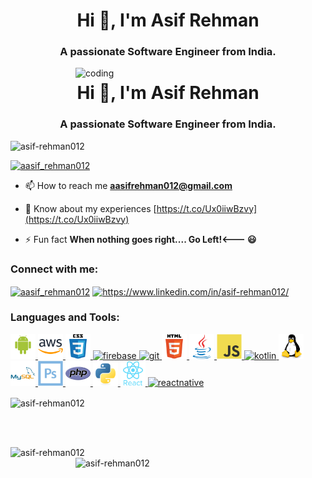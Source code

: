 <h1 align="center">Hi 👋, I'm Asif Rehman</h1>
<h3 align="center">A passionate Software Engineer from India.</h3>
<img align="right" alt="coding" width="400" src="https://miro.medium.com/v2/resize:fit:679/1*gReLR6hZjwyBxHmfLN1AVw.gif">



<h1 align="center">Hi 👋, I'm Asif Rehman</h1>
<h3 align="center">A passionate Software Engineer from India.</h3>

<p align="left"> <img src="https://komarev.com/ghpvc/?username=asif-rehman012&label=Profile%20views&color=0e75b6&style=flat" alt="asif-rehman012" /> </p>

<p align="left"> <a href="https://twitter.com/aasif_rehman012" target="blank"><img src="https://img.shields.io/twitter/follow/aasif_rehman012?logo=twitter&style=for-the-badge" alt="aasif_rehman012" /></a> </p>

- 📫 How to reach me **aasifrehman012@gmail.com**

- 📄 Know about my experiences [https://t.co/Ux0iiwBzvy](https://t.co/Ux0iiwBzvy)

- ⚡ Fun fact **When nothing goes right.... Go Left!<--- 😃**

<h3 align="left">Connect with me:</h3>
<p align="left">
<a href="https://twitter.com/aasif_rehman012" target="blank"><img align="center" src="https://raw.githubusercontent.com/rahuldkjain/github-profile-readme-generator/master/src/images/icons/Social/twitter.svg" alt="aasif_rehman012" height="30" width="40" /></a>
<a href="https://linkedin.com/in/https://www.linkedin.com/in/asif-rehman012/" target="blank"><img align="center" src="https://raw.githubusercontent.com/rahuldkjain/github-profile-readme-generator/master/src/images/icons/Social/linked-in-alt.svg" alt="https://www.linkedin.com/in/asif-rehman012/" height="30" width="40" /></a>
</p>

<h3 align="left">Languages and Tools:</h3>
<p align="left"> <a href="https://developer.android.com" target="_blank" rel="noreferrer"> <img src="https://raw.githubusercontent.com/devicons/devicon/master/icons/android/android-original-wordmark.svg" alt="android" width="40" height="40"/> </a> <a href="https://aws.amazon.com" target="_blank" rel="noreferrer"> <img src="https://raw.githubusercontent.com/devicons/devicon/master/icons/amazonwebservices/amazonwebservices-original-wordmark.svg" alt="aws" width="40" height="40"/> </a> <a href="https://www.w3schools.com/css/" target="_blank" rel="noreferrer"> <img src="https://raw.githubusercontent.com/devicons/devicon/master/icons/css3/css3-original-wordmark.svg" alt="css3" width="40" height="40"/> </a> <a href="https://firebase.google.com/" target="_blank" rel="noreferrer"> <img src="https://www.vectorlogo.zone/logos/firebase/firebase-icon.svg" alt="firebase" width="40" height="40"/> </a> <a href="https://git-scm.com/" target="_blank" rel="noreferrer"> <img src="https://www.vectorlogo.zone/logos/git-scm/git-scm-icon.svg" alt="git" width="40" height="40"/> </a> <a href="https://www.w3.org/html/" target="_blank" rel="noreferrer"> <img src="https://raw.githubusercontent.com/devicons/devicon/master/icons/html5/html5-original-wordmark.svg" alt="html5" width="40" height="40"/> </a> <a href="https://www.java.com" target="_blank" rel="noreferrer"> <img src="https://raw.githubusercontent.com/devicons/devicon/master/icons/java/java-original.svg" alt="java" width="40" height="40"/> </a> <a href="https://developer.mozilla.org/en-US/docs/Web/JavaScript" target="_blank" rel="noreferrer"> <img src="https://raw.githubusercontent.com/devicons/devicon/master/icons/javascript/javascript-original.svg" alt="javascript" width="40" height="40"/> </a> <a href="https://kotlinlang.org" target="_blank" rel="noreferrer"> <img src="https://www.vectorlogo.zone/logos/kotlinlang/kotlinlang-icon.svg" alt="kotlin" width="40" height="40"/> </a> <a href="https://www.linux.org/" target="_blank" rel="noreferrer"> <img src="https://raw.githubusercontent.com/devicons/devicon/master/icons/linux/linux-original.svg" alt="linux" width="40" height="40"/> </a> <a href="https://www.mysql.com/" target="_blank" rel="noreferrer"> <img src="https://raw.githubusercontent.com/devicons/devicon/master/icons/mysql/mysql-original-wordmark.svg" alt="mysql" width="40" height="40"/> </a> <a href="https://www.photoshop.com/en" target="_blank" rel="noreferrer"> <img src="https://raw.githubusercontent.com/devicons/devicon/master/icons/photoshop/photoshop-line.svg" alt="photoshop" width="40" height="40"/> </a> <a href="https://www.php.net" target="_blank" rel="noreferrer"> <img src="https://raw.githubusercontent.com/devicons/devicon/master/icons/php/php-original.svg" alt="php" width="40" height="40"/> </a> <a href="https://www.python.org" target="_blank" rel="noreferrer"> <img src="https://raw.githubusercontent.com/devicons/devicon/master/icons/python/python-original.svg" alt="python" width="40" height="40"/> </a> <a href="https://reactjs.org/" target="_blank" rel="noreferrer"> <img src="https://raw.githubusercontent.com/devicons/devicon/master/icons/react/react-original-wordmark.svg" alt="react" width="40" height="40"/> </a> <a href="https://reactnative.dev/" target="_blank" rel="noreferrer"> <img src="https://reactnative.dev/img/header_logo.svg" alt="reactnative" width="40" height="40"/> </a> </p>


 <p><img width ="400" align="center" src="https://github-readme-stats.vercel.app/api/top-langs?username=asif-rehman012&show_icons=true&locale=en&layout=compact" alt="asif-rehman012" /></p>


<br><br><p><p ><img width ="400" align="left" src="https://github-readme-stats.vercel.app/api?username=asif-rehman012&show_icons=true&locale=en" alt="asif-rehman012" /></p>

<p &nbsp><img width ="400" align="right" src="https://github-readme-streak-stats.herokuapp.com/?user=asif-rehman012&" alt="asif-rehman012" /></p>
